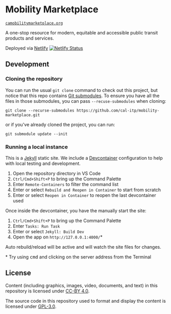 # Mobility Marketplace

[`camobilitymarketplace.org`](https://camobilitymarketplace.org/)

A one-stop resource for modern, equitable and accessible public transit products and services.

Deployed via [Netlify][netlify] [![Netlify Status](https://api.netlify.com/api/v1/badges/0fcfad48-7c0e-43f4-bb85-f7447f7f5fa6/deploy-status)](https://app.netlify.com/sites/cal-itp-transit-stop/deploys)

## Development

### Cloning the repository

You can run the usual `git clone` command to check out this project, but notice that this repo contains [Git submodules](https://git-scm.com/book/en/v2/Git-Tools-Submodules). To ensure you have all the files in those submodules, you can pass `--recuse-submodules` when cloning:

```
git clone --recurse-submodules https://github.com/cal-itp/mobility-marketplace.git
```

or if you've already cloned the project, you can run:

```
git submodule update --init
```

### Running a local instance

This is a [Jekyll][jekyll] static site. We include a [Devcontainer][devcontainer] configuration to help with local testing
and development.

1. Open the repository directory in VS Code
1. `Ctrl/Cmd+Shift+P` to bring up the Command Palette
1. Enter `Remote-Containers` to filter the command list
1. Enter or select `Rebuild and Reopen in Container` to start from scratch
1. Enter or select `Reopen in Container` to reopen the last devcontainer used

Once inside the devcontainer, you have the manually start the site:

1. `Ctrl/Cmd+Shift+P` to bring up the Command Palette
1. Enter `Tasks: Run Task`
1. Enter or select `Jekyll: Build Dev`
1. Open the app on `http://127.0.0.1:4000/`\*

Auto rebuild/reload will be active and will watch the site files for changes.

\* Try using <kbd>cmd</kbd> and clicking on the server address from the Terminal

## License

Content (including graphics, images, video, documents, and text) in this repository is licensed under [CC-BY 4.0][content-license].

The source code in this repository used to format and display the content is licensed under [GPL-3.0][code-license].

[devcontainer]: https://code.visualstudio.com/docs/remote/remote-overview
[jekyll]: https://jekyllrb.com
[code-license]: ./LICENSE
[content-license]: ./content/LICENSE
[netlify]: https://www.netlify.com/
[netlify-build]: https://github.com/netlify/build-image
